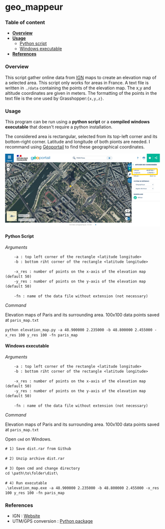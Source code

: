 # geo_mappeur

### Table of content

- [**Overview**](#overview)
- [**Usage**](#usage)
    - [Python script](#python-script)
    - [Windows executable](#windows-executable)
- [**References**](#references)
### Overview

This script gather online data from [IGN](#https://www.ign.fr/ "IGN website") maps to create an elevation map of a selected area. This script only works for areas in France.
A text file is written in `./data` containing the points of the elevation map. The x,y and altitude coordinates are given in meters. The formatting of the points in the text file is the one used by Grasshopper:`{x,y,z}`.

### Usage

This program can be run using a **python script** or a **compiled windows executable** that doesn't require a python installation.

The considered area is rectangular, selected from its top-left corner and its bottom-right corner. Latitude and longitude of both pionts are needed. I recommand using [Géoportail](#https://www.geoportail.gouv.fr/ "Géoportail website") to find these geographical coordinates.

![How to find coordinate on Géoportail](/img/README_1.png "How to find coordinate on Géoportail")
#### Python Script

*Arguments*
```
    -a : top left corner of the rectangle <latitude longitude>
    -b : bottom riht corner of the rectangle <latitude longitude>

    -x_res : number of points on the x-axis of the elevation map (default 50)
    -y_res : number of points on the y-axis of the elevation map (default 50)

    -fn : name of the data file without extension (not necessary)
```

*Command*

Elevation maps of Paris and its surrounding area.
100x100 data points saved at `paris_map.txt`

`python elevation_map.py -a 48.900000 2.235000 -b 48.800000 2.455000 -x_res 100 y_res 100 -fn paris_map`
#### Windows executable

*Arguments*
```
    -a : top left corner of the rectangle <latitude longitude>
    -b : bottom riht corner of the rectangle <latitude longitude>

    -x_res : number of points on the x-axis of the elevation map (default 50)
    -y_res : number of points on the y-axis of the elevation map (default 50)

    -fn : name of the data file without extension (not necessary)
```

*Command*

Elevation maps of Paris and its surrounding area.
100x100 data points saved at `paris_map.txt`

Open `cmd` on Windows.
```
# 1) Save dist.rar from Github

# 2) Unzip archive dist.rar

# 3) Open cmd and change directory
cd \path\to\folder\dist\

# 4) Run executable
.\elevation_map.exe -a 48.900000 2.235000 -b 48.800000 2.455000 -x_res 100 y_res 100 -fn paris_map
```

### References

- IGN : [Website](#https://www.ign.fr/ "IGN website")
- UTM/GPS conversion : [Python package](https://github.com/Turbo87/utm)